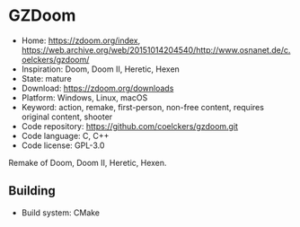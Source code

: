 # GZDoom

- Home: https://zdoom.org/index, https://web.archive.org/web/20151014204540/http://www.osnanet.de/c.oelckers/gzdoom/
- Inspiration: Doom, Doom II, Heretic, Hexen
- State: mature
- Download: https://zdoom.org/downloads
- Platform: Windows, Linux, macOS
- Keyword: action, remake, first-person, non-free content, requires original content, shooter
- Code repository: https://github.com/coelckers/gzdoom.git
- Code language: C, C++
- Code license: GPL-3.0

Remake of Doom, Doom II, Heretic, Hexen.

## Building

- Build system: CMake
